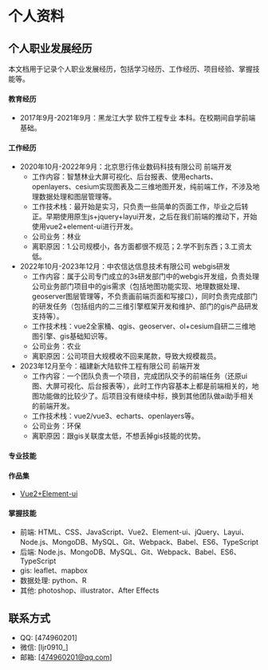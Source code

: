 # 个人资料

## 个人职业发展经历
本文档用于记录个人职业发展经历，包括学习经历、工作经历、项目经验、掌握技能等。

#### 教育经历
- 2017年9月-2021年9月：黑龙江大学 软件工程专业 本科。在校期间自学前端基础。

#### 工作经历
- 2020年10月-2022年9月：北京思行伟业数码科技有限公司 前端开发
    - 工作内容：智慧林业大屏可视化、后台报表、使用echarts、openlayers、cesium实现图表及二三维地图开发，纯前端工作，不涉及地理数据处理和图层管理等。
    - 工作技术栈：最开始是实习，只负责一些简单的页面工作，毕业之后转正。早期使用原生js+jquery+layui开发，之后在我们前端的推动下，开始使用vue2+element-ui进行开发。
    - 公司业务：林业
    - 离职原因：1.公司规模小，各方面都很不规范；2.学不到东西；3.工资太低。
- 2022年10月-2023年12月：中农信达信息技术有限公司 webgis研发
    - 工作内容：属于公司专门成立的3s研发部门中的webgis开发组，负责处理公司业务部门项目中的gis需求（包括地图功能实现、地理数据处理、geoserver图层管理等，不负责画前端页面和写接口），同时负责完成部门的研发任务（包括组内的二三维引擎框架开发和维护、部门的gis产品研发支持等）。
    - 工作技术栈：vue2全家桶、qgis、geoserver、ol+cesium自研二三维地图引擎、gis基础知识等。
    - 公司业务：农业
    - 离职原因：公司项目大规模收不回来尾款，导致大规模裁员。
- 2023年12月至今：福建新大陆软件工程有限公司 前端开发
    - 工作内容：一个团队负责一个项目，完成团队交予的前端任务（还原ui图、大屏可视化、后台报表等），此时工作内容基本上都是前端相关的，地图功能做的比较少了。后项目没有继续中标，换到其他团队做ai助手相关的前端开发。
    - 工作技术栈：vue2/vue3、echarts、openlayers等。
    - 公司业务：环保
    - 离职原因：跟gis关联度太低，不想丢掉gis技能的优势。

#### 专业技能


#### 作品集
- [Vue2+Element-ui](https://github.com/ljr0910/vue2-element-ui)

#### 掌握技能
- 前端: HTML、CSS、JavaScript、Vue2、Element-ui、jQuery、Layui、Node.js、MongoDB、MySQL、Git、Webpack、Babel、ES6、TypeScript
- 后端: Node.js、MongoDB、MySQL、Git、Webpack、Babel、ES6、TypeScript
- gis: leaflet、mapbox
- 数据处理: python、R
- 其他: photoshop、illustrator、After Effects

## 联系方式
- QQ: [474960201]
- 微信: [ljr0910_]
- 邮箱: [474960201@qq.com]

